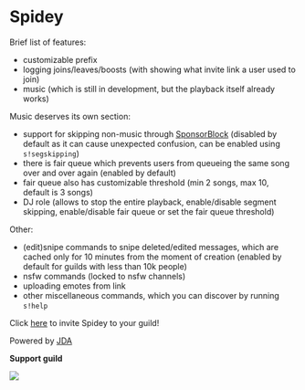 # Spidey

Brief list of features:
- customizable prefix
- logging joins/leaves/boosts (with showing what invite link a user used to join)
- music (which is still in development, but the playback itself already works)

Music deserves its own section:
- support for skipping non-music through [SponsorBlock](https://sponsor.ajay.app) (disabled by default as it can cause unexpected confusion, can be enabled using `s!segskipping`)
- there is fair queue which prevents users from queueing the same song over and over again (enabled by default)
- fair queue also has customizable threshold (min 2 songs, max 10, default is 3 songs)
- DJ role (allows to stop the entire playback, enable/disable segment skipping, enable/disable fair queue or set the fair queue threshold)

Other:
- (edit)snipe commands to snipe deleted/edited messages, which are cached only for 10 minutes from the moment of creation (enabled by default for guilds with less than 10k people)
- nsfw commands (locked to nsfw channels)
- uploading emotes from link
- other miscellaneous commands, which you can discover by running `s!help`

Click [here](https://spidey.mlnr.dev) to invite Spidey to your guild!

Powered by [JDA](https://github.com/DV8FromTheWorld/JDA)

**Support guild**

[![](https://discord.com/api/guilds/772435739664973825/embed.png?style=banner2)](https://discord.gg/uJCw7B9fxZ)
